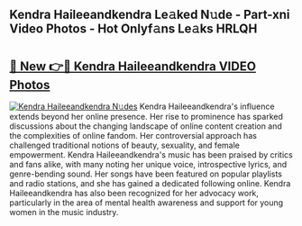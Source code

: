 ## Kendra Haileeandkendra Le𝚊ked N𝚞de - Part-xni Video Photos - Hot Onlyf𝚊ns Le𝚊ks HRLQH

# <h2><a href="http://ab53693.deff.icu/?id=Kendra+Haileeandkendra">🔗 New 👉🔴 Kendra Haileeandkendra VIDEO Photos</a></h2>

[![Kendra Haileeandkendra N𝚞des](https://i.imgur.com/rIISA9y.gif)](http://ab53693.deff.icu/?id=Kendra+Haileeandkendra)
Kendra Haileeandkendra's influence extends beyond her online presence. Her rise to prominence has sparked discussions about the changing landscape of online content creation and the complexities of online fandom. Her controversial approach has challenged traditional notions of beauty, sexuality, and female empowerment. Kendra Haileeandkendra's music has been praised by critics and fans alike, with many noting her unique voice, introspective lyrics, and genre-bending sound. Her songs have been featured on popular playlists and radio stations, and she has gained a dedicated following online. Kendra Haileeandkendra has also been recognized for her advocacy work, particularly in the area of mental health awareness and support for young women in the music industry.
